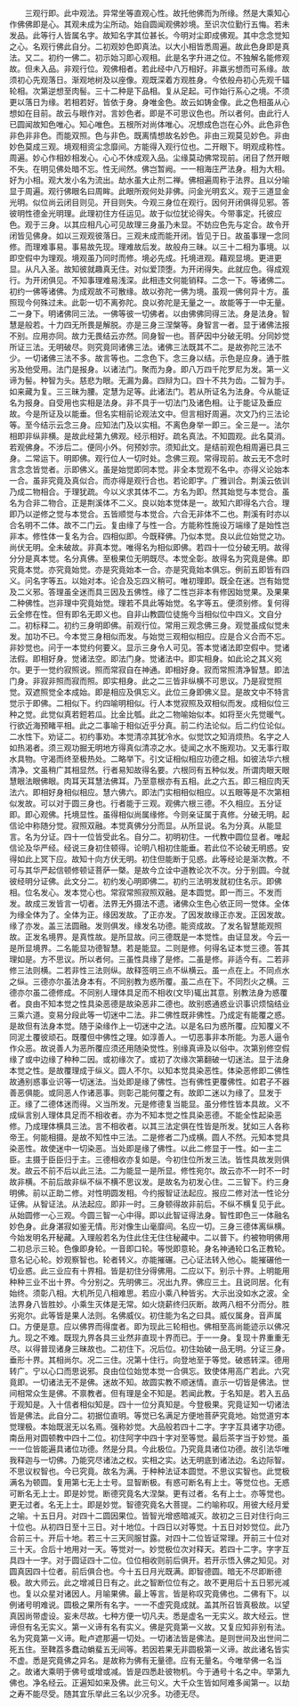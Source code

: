 <!-- { "loadSidebar": true } -->
　　三观行即。此中观法。异常坐等直观心性。故托他佛而为所缘。然是大乘知心作佛佛即是心。其观未成为尘所动。始自圆闻观佛妙境。至识次位勤行五悔。若未发品。此等行人皆属名字。故知名字其位甚长。今明对尘即成佛观。其中念念觉知之心。名观行佛此自分。二初观妙色即真法。以大小相皆悉周遍。故此色身即是真法。又二。初约一佛二。初示始习即心观相。此是名字升进之位。不独解名能修观故。但未入品。非观行位。观佛相者。若此经中八万相好。非羸劣想而可系缘。故须初心先观落日。渐观地树及以座像。观既深着方观胜身。今依般舟初心先观千辐轮相。次第逆想至肉髻。三十二种是下品相。复从足起。可作始行系心之境。不须更以落日为缘。若相若好。皆依于身。身唯金色。故云如铸金像。此之色相虽从心想如在目前。故云与眼作对。言妙色者。即是不可思议色也。所以者何。由此行人已圆闻故知色唯心。知心唯色。五根所对尚体唯心。况想成色岂在心外。此色非色非色非非色。而能双照。色与非色。既离情想故名妙色。非由三观莫见妙色。非由妙色莫成三观。境观相资尘念靡间。方能得入观行位也。二开眼下。明观成称性。周遍。妙心作相妙相发心。心心不休成观入品。尘缘莫动佛常现前。闭目了然开眼不失。在明见佛处暗不忘。性无间然。佛岂暂阙。一一相海庄严法身。相为大相。好为小相。观大发小名为流出。劫水虽大止剂二禅。佛相遍周称于法界。且以分喻显于周遍。观行佛眼名曰周眸。此眼所观何处非佛。问金光明玄义。观于三道显金光明。似位尚云闭目则见。开目则失。今观三身位在观行。因何开闭俱得见邪。答彼明性德金光明理。此理初住方任运见。故于似位犹论得失。今带事定。托彼应色。观于三身。以其应相凡心可见故理三身虽乃未显。不妨应色先与定合。故令开闭皆见佛身。如以三观观彼落日。三观未成而能开闭。皆见于日。故虽事理一念同修。而理难事易。事易故先现。理难故后发。故般舟三昧。以三十二相为事境。以即空假中为理观。境观虽乃同时而修。境必先成。托境进观。藉观显境。更进更显。从凡入圣。故知彼就趣真无住。对似爱顶堕。为开闭得失。此就应色。得成观行。为开闭俱见。不知事理难易浅深。此相违文何能销释。二念一下。等诸佛二。初约一佛等诸佛。为成观故不可散缘。故以弥陀一佛为境。虽观一佛何异十方。虽照现今何殊过未。此彰一切不离弥陀。良以弥陀是无量之一。故能等于一中无量。二一身下。明诸佛同三法。一佛等彼一切佛者。以由佛佛同得三法。身是法身。智慧是般若。十力四无所畏是解脱。亦是三身三涅槃等。身智言一者。显于诸佛法报不别。应用亦同。故力无畏结云亦然。同身智一也。菩萨因中分破无明。分同妙觉所证三法。无明破尽。则究竟同诸佛三法。诸佛三法既其不二。是故弥陀三法不少。一切诸佛三法不多。故言等也。二念色下。念三身以结。示色是应身。通于胜劣及他受用。法门是报身。以诸法门。聚而为身。即八万四千陀罗尼为发。第一义谛为髻。种智为头。慈悲为眼。无漏为鼻。四辩为口。四十不共为齿。二智为手。如来藏为复。三三昧为腰。定慧为足等。此诸法门。若从所证名为法身。今从能证名为报身。自受用也实相是法身。非不具于一切法门及诸色相。让于能证及垂应故。今是所证及以能垂。但名实相前论观法文中。但言相好周遍。次文乃约三法论等。至今结示云念三身。应知法门及以实相。不离色身举一即三。全三是一。法尔相即非纵非横。是故此经第九佛观。经示相好。疏名真法。不知圆观。此名莫消。若观佛身。不涉后二。便同小外。何预妙宗。须知此文。是结前观色相周遍已具三身。二常运下。明即佛。观行位人一切时处。念佛三观。常得现前。故云无不念时言念念皆觉者。示即佛义。虽是始觉即同本觉。非全本觉观不名中。亦得义论始本一合。虽非究竟及真似合。而亦得是观行合也。若论即字。广雅训合。荆溪云依训乃成二物相合。于理犹疏。今以义求其体不二。方名为即。然其始觉与本觉合。虽名为合非二物合。正是荆溪体不二义。良以始本觉体是一。故知六即得名六合。理即乃以逆修之觉与本觉合。五皆顺觉与本觉合。六合无非体不二也。荆溪有时亦以合名明不二体。故不二门云。复由缘了与性一合。方能称性施设万端缘了是始性岂非本。修性体一复名为合。四相似即。今既释佛。乃似本觉。良以此位始觉之功。尚伏无明。全未破故。非真本觉。唯得名为相似即佛。若四十一位分破无明。故得分分是真本觉。名分真佛。至极果位无明既尽。本觉全彰。故得名为究竟是佛。即究竟本觉。亦究竟始觉。亦是究竟始本一合。亦是究竟始本俱忘。例前五即皆有四义。问名字等五。以始对本。论合及忘四义稍可。唯初理即。既全在迷。岂有始觉及二义邪。答理虽全迷而具三因及五佛性。缘了二性岂非本有修因始觉果。及果果二种佛性。岂非理中究竟始觉。理若不具此等始觉。名字等五。便须别修。复何得云全修在性。但有即名无即义也。自非山教圆位徒施今当相似位中四义。文自分二。初标释二。初约三身明即佛。前观行位。常用三观念佛三身。观觉虽成似觉未发。加功不已。今本觉三身相似而发。与始觉三观相似相应。应是合义合而不忘。非妙觉也。问于一本觉约何要义。显示三身令人可见。答本觉诸法即空假中。觉诸法假。即相好身。觉诸法空。即法门身。觉诸法中。即实相身。如此论之其义宛尔。更于一觉约寂照说。照而常寂自在神通。即相好身。寂而常照清净智慧。即法门身。非寂非照而寂而照。即实相身。此之二三皆非纵横不可思议。乃是寂觉照觉。双遮照觉全本成始。即是相应及俱忘义。此位三身即佛义显。是故文中不特言觉示于即佛。二相似下。约四喻明相似。行人本觉寂照及双相似而发。成相似位三种之觉。此觉似真若鋀若瓜。比金比瓠。此之二物喻始似本。如将至火先觉暖气。行欲近海预睹平相。此之二事喻于相似近乎分真。前二约法论似。后二约位论似。二水性下。劝证二。初约事劝。本觉清凉其犹冷水。似觉饮之知消烦热。名字之人如热渴者。须三观功掘无明地方得真似清凉之水。徒闻之水不施观功。又无事行取水具物。守渴而终至极热处。二略举下。引文证相似相应功德之相。如彼法华六根清净。文虽稍广其相显然。行者易知故得名要。六根同有五种似发。所谓肉眼天眼慧眼法眼佛眼。肉耳天耳慧法佛耳。乃至意根亦有五相。此之六五。即三相应肉天法六。即相好身相似相应。慧六佛六。即法门实相相似相应。以五眼等是不次第相似发故。可以对于圆三身也。行者能于三观。观佛六根三德。不久相应。五分证即。即心观佛。托境显性。虽得相似尚属缘修。今则亲证属于真修。分破无明。起信论中称随分觉。寂照双融。本觉真佛分分而显。从所显说。名为分真。从能显言。名为分证。四十一位皆受此名。自分二。初明初住。一代教中圆位显者。唯起信论及华严经。经说三身初住顿得。论明八相初住能垂。若此位不论破无明惑。安得如此上冥下应。故知十向方伏无明。初住但能断于见惑。此等经论是渐次教。不可与其华严起信顿修顿证菩萨一槩。是故今立诠中道教论次不次。分于别圆。今就彼经明分证佛。此文分二。初约发心明即佛二。初约三法明发就初住名示。即佛相。位名发心。发本觉心也。常寂常照寂照双融。是本圆觉。即一而三。不发而发。故成三发皆言一切者。法界无外摄法不遗。诸佛众生色心依正同一觉体。全体为缘全体为了。全体为正。缘因发故。了正亦发。了因发故缘正亦发。正因发故。缘了亦发。盖三法圆融。发则俱发。缘发名功德。能资成故。了发名智慧能观照故。正发名境界。是真性故。是所显故。问三德既是一本觉性。由证显发。今云一是所显境界。二名能显功德智慧。若是能显。二则是修。何得名证本觉三德。答其理如是。方不思议。所以者何。三虽性具缘了是修。二虽是修。非适今有。二若非修三法则横。二若非性三法则纵。故释签明三点不纵横云。虽一点在上。不同点水之纵。三德亦尔虽法身本有。不同别教为惑所覆。虽二点在下。不同烈火之横。三德亦尔虽二德修成。不同别人理体具足而不相收(文毕)辄出其意。别教法身为惑覆者。良由不知本觉之性具染恶德是故染恶非二德也。故别惑通惑业识事识烦恼结业三乘六道。变易分段此等一切迷中二法。非二佛性既非佛性。乃成定有能覆之惑。是故但有法身本觉。随于染缘作上一切迷中之法。以是名曰为惑所覆。应知覆义不同泥土覆彼顽石。既覆但中佛性之理。如淳善人。一切恶事非本所能。为恶人逼令作众恶。故说善人为恶所覆应须还用随染觉性。别缘真谛及以俗中。次第别修空假缘了或中边缘了种种二因。或初缘次了。或初了次缘次第翻破一切迷法。显于法身本觉之性。是故覆理成于纵义。圆人不尔。以知本觉具染恶性。体染恶修即二佛性故通别惑事业识等一切迷法。当处即是缘了佛性。岂有佛性更覆佛性。如君子不器善恶俱能。或同恶人作诸恶事。则彰己能何覆之有。故即二迷以为缘了。显发于正。缘了二德体迷而得。义当所发。元是修德复当能显。虽分修性皆本具故。义不成纵言别人理体具足而不相收者。亦为不知本觉之性具染恶德。不能全性起染恶修。乃成理体横具三法。言不相收者。以其三法定俱在性皆是所发。犹如三人各称帝王。何能相摄。是故不知性中三法。二是修者二乃成横。圆人不然。元知本觉具染恶性。故使迷中一切染恶。当处即是缘了佛性。以此二修显于一性。如一主二臣。主摄于臣臣归于主。三德相收亦复如是。今初住位所发三法。皆性具故发则俱发。故云不前不后以此三法。二为能显一是所显。修性宛尔。故云亦不一时不一时故非横。不前后故非纵不纵不横不思议发。是故名为初发心住。二三智下。约三身明佛。前以正助二修。对性明圆发相。今约报智证法起应。报应二修对法一性论分证佛。从智证法。从法起应。即非一时。三身顿得故非前后。不纵不横复见于此。从始圆修一心三观。今圆三智一心中得。即以此智证得法身。智性即色三一体融名妙色身。此身湛寂如鉴无情。形对像生山毫靡间。名应一切。三身三德体离纵横。今始发明名开秘藏。入理般若名为住此住无住住秘藏中。二以普下。约被物明佛用二初总示三轮。色像即身轮。一音即口轮。等悦即意轮。身名神通轮口名正教轮。意名记心轮。妙观察智也。轮者转义。亦能摧碾。己心证法转入他心。能摧碾他一切业惑。此三业应有十界相。皆是初住分得佛用。二应以下。别示十界。上明能用种种三业不出十界。今分别之。先明佛三。况出九界。佛应三土。且说同居。化有始终。须彰八相。大机所见八相难思。若应小乘八种皆劣。大示出没如水之波。全法界身八皆胜妙。小乘生灭体是无常。如火烧薪终归灰断。故两八相不分而分。胜劣宛尔。此等皆是果人法则。名佛威仪。初住能为名之曰具。威仪属身。音声属口。方便是意。应以佛界而得度者。即为现此三轮相也。佛相至高尚能迹示以佛况九。现之不难。既现九界各具三业然非直现十界而已。于一一身。复现十界重重无尽。以得普现诸身三昧故也。二初住下。况后位。初住始破一品无明。分证三身。垂形十界。其相尚尔。况二三住。况第十住行。向登地至于等觉。破惑转深。德用转广。宁以心口而思说邪。良由位位始觉本觉一合俱忘。致使体用高广若此。六究竟即。一切诸法无不是佛。迷故不知。故圆实教不顺迷情。直示一切皆是佛法。世间相常众生是佛。不禀教者。但有理是全不知是。若闻此教。于名知是。若入五品于观知是。入十信者相似知是。四十一位分真知是。今登极果。究竟证知一切诸法皆是佛法。此自分二。初据位直明。等觉已名满足方便地菩萨究竟地。始觉道穷本觉理极。本始既泯无以名焉。强称妙觉。大品般若四十二字。字字互具诸字功德。南岳用对圆顿教中四十二位。初住阿字中四十字对至等觉。最后茶字当于妙觉。虽一一位皆能遍具诸位功德。然是分具。今此极位。乃究竟具诸位功德。故引法华唯我释迦与一切佛。乃能究尽诸法之权。实相之实。达无明底到诸法边。名边际智。不思议权智也。今已究竟。故名为满。于种种法证本圆觉。不思议实智也。此觉极满名为顿圆。复用第七无上士号。显智断极。有惑可断名有上士。等觉位也。无惑可断名无上士。即是妙觉。断德究竟名大涅槃。更有过者。名有上士。亦等觉也。更无过者。名无上士。即是妙觉。智德究竟名大菩提。二约喻称叹。用彼大经月爱之喻。十五日月。对四十二圆因果位。皆智光增惑暗减灭。故初之三日对住行向三十位也。从初四日至十三日。对十地位。十四日以对等觉。十五日对妙觉位。此乃合前三十。开后十地。若三十三天同服甘露。对四十二位皆证常理。开前三十位对三十天。合后十地用对一天。等觉对一。妙觉极位次对释天。若四十二字。字字互具四十一字。对于圆证四十二位。位位相收则前后俱开。若开示悟入佛之知见。对圆真因四十位者。前后俱合也。今十五日月光既满。即智德圆。暗无不尽即断德极。故大师云。此之增减日日有之。此之智断位位有之。故不更用后十五日邪光减也。复以众星对诸因人。月喻果佛。最上等言。皆是称叹究竟佛也。二佛有下。以例诸号明难说。圆极之果所有名字。一一不虚究竟成就。盖其所召皆真极故。以望真因尚带虚设。妄未尽故。七种方便一切凡夫。悉是虚名一无实义。故大经云。世谛但有名无实义。第一义谛有名有实义。佛是究竟第一义故。又复应知非别有法。名为究竟第一义谛。毗卢遮那遍一切处。一切诸法皆是佛法。是则世间及出世间二死五住。至鞞荔多蠢动蜎蜚五无间等。若因若果无非圆极第一义谛。故此诸名皆实不虚。悉是究竟佛之异名。是故称为佛有无量德。应有无量名。今唯举佛一名当之。故诸大乘明于佛号或增或减。皆是四悉赴彼物机。今于通号十名之中。举第九佛也。净名经云。正遍知如来及佛。此三句义。大千众生皆如阿难多闻第一。以劫之寿不能尽受。随其宜乐举此三名以少况多。功德无尽。
